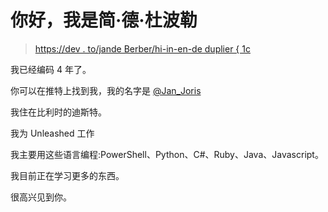 # 你好，我是简·德·杜波勒

> [https://dev . to/jande Berber/hi-in-en-de duplier { 1c](https://dev.to/jandedobbeleer/hi-im-jan-de-dobbeleer)

我已经编码 4 年了。

你可以在推特上找到我，我的名字是 [@Jan_Joris](https://twitter.com/Jan_Joris)

我住在比利时的迪斯特。

我为 Unleashed 工作

我主要用这些语言编程:PowerShell、Python、C#、Ruby、Java、Javascript。

我目前正在学习更多的东西。

很高兴见到你。